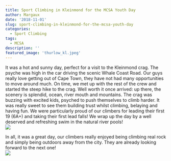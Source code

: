 ```yaml
---
title: Sport Climbing in Kleinmond for the MCSA Youth Day
author: Margaux
date: '2018-11-01'
slug: sport-climbing-in-kleinmond-for-the-mcsa-youth-day
categories:
  - Sport Climbing
tags:
  - MCSA
description: ''
featured_image: 'thurlow_kl.jpeg'
---
```


It was a hot and sunny day, perfect for a visit to the Kleinmond crag. The psyche was high in the car driving the scenic Whale Coast Road. Our guys really love getting out of Cape Town, they have not had many opportunities to move around much. On time, we met up with the rest of the crew and started the steep hike to the crag. Well worth it once arrived: up there, the scenery is splendid, ocean, river mouth and mountains. 
The crag was buzzing with excited kids, psyched to push themselves to climb harder. It was really sweet to see them building trust whilst climbing, belaying and having fun. We were particularly proud of our climbers for leading their first 19 (6A+) and taking their first lead falls! We wrap up the day by a well deserved and refreshing swim in the natural river pools!  
![](/images/thurlow_kl.jpeg)

In all, it was a great day, our climbers really enjoyed being climbing real rock and simply being outdoors away from the city. They are already looking forward to the next one!  
![](/images/thurlow_kl2.jpeg)
